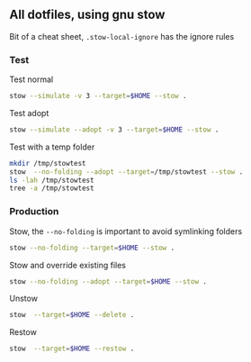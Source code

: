 ## All dotfiles, using gnu stow

Bit of a cheat sheet, `.stow-local-ignore` has the ignore rules

### Test

Test normal

```bash
stow --simulate -v 3 --target=$HOME --stow .
```

Test adopt

```bash
stow --simulate --adopt -v 3 --target=$HOME --stow .
```

Test with a temp folder

```bash
mkdir /tmp/stowtest
stow  --no-folding --adopt --target=/tmp/stowtest --stow .
ls -lah /tmp/stowtest
tree -a /tmp/stowtest
```

### Production

Stow, the `--no-folding` is important to avoid symlinking folders

```bash
stow --no-folding --target=$HOME --stow .
```

Stow and override existing files

```bash
stow --no-folding --adopt --target=$HOME --stow .
```

Unstow

```bash
stow  --target=$HOME --delete .
```

Restow

```bash
stow  --target=$HOME --restow .
```
